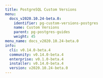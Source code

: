 ```yaml
---
title: PostgreSQL Custom Versions
menu:
  docs_v2020.10.24-beta.0:
    identifier: pg-custom-versions-postgres
    name: Custom Versions
    parent: pg-postgres-guides
    weight: 45
menu_name: docs_v2020.10.24-beta.0
info:
  cli: v0.14.0-beta.4
  community: v0.14.0-beta.4
  enterprise: v0.1.0-beta.4
  installer: v0.14.0-beta.4
  version: v2020.10.24-beta.0
---
```


